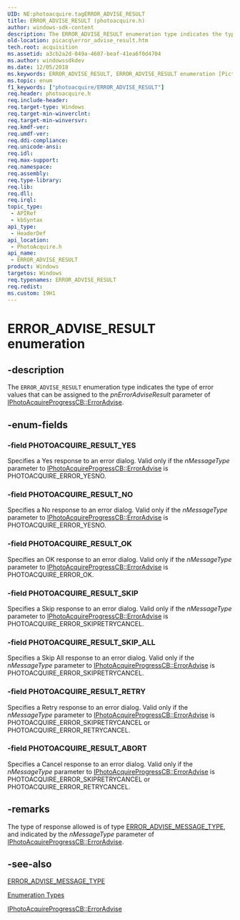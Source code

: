 ```yaml
---
UID: NE:photoacquire.tagERROR_ADVISE_RESULT
title: ERROR_ADVISE_RESULT (photoacquire.h)
author: windows-sdk-content
description: The ERROR_ADVISE_RESULT enumeration type indicates the type of error values that can be assigned to the pnErrorAdviseResult parameter of IPhotoAcquireProgressCB::ErrorAdvise.
old-location: picacq\error_advise_result.htm
tech.root: acquisition
ms.assetid: a3cb2a2d-049a-4607-beaf-41ea6f0d4704
ms.author: windowssdkdev
ms.date: 12/05/2018
ms.keywords: ERROR_ADVISE_RESULT, ERROR_ADVISE_RESULT enumeration [Picture Acquisition], PHOTOACQUIRE_RESULT_ABORT, PHOTOACQUIRE_RESULT_NO, PHOTOACQUIRE_RESULT_OK, PHOTOACQUIRE_RESULT_RETRY, PHOTOACQUIRE_RESULT_SKIP, PHOTOACQUIRE_RESULT_SKIP_ALL, PHOTOACQUIRE_RESULT_YES, enumeration [Picture Acquisition], photoacquire/ERROR_ADVISE_RESULT, photoacquire/PHOTOACQUIRE_RESULT_ABORT, photoacquire/PHOTOACQUIRE_RESULT_NO, photoacquire/PHOTOACQUIRE_RESULT_OK, photoacquire/PHOTOACQUIRE_RESULT_RETRY, photoacquire/PHOTOACQUIRE_RESULT_SKIP, photoacquire/PHOTOACQUIRE_RESULT_SKIP_ALL, photoacquire/PHOTOACQUIRE_RESULT_YES, picacq.error_advise_result
ms.topic: enum
f1_keywords: ["photoacquire/ERROR_ADVISE_RESULT"]
req.header: photoacquire.h
req.include-header: 
req.target-type: Windows
req.target-min-winverclnt: 
req.target-min-winversvr: 
req.kmdf-ver: 
req.umdf-ver: 
req.ddi-compliance: 
req.unicode-ansi: 
req.idl: 
req.max-support: 
req.namespace: 
req.assembly: 
req.type-library: 
req.lib: 
req.dll: 
req.irql: 
topic_type:
 - APIRef
 - kbSyntax
api_type:
 - HeaderDef
api_location:
 - PhotoAcquire.h
api_name:
 - ERROR_ADVISE_RESULT
product: Windows
targetos: Windows
req.typenames: ERROR_ADVISE_RESULT
req.redist: 
ms.custom: 19H1
---
```


# ERROR_ADVISE_RESULT enumeration


## -description



The <code>ERROR_ADVISE_RESULT</code> enumeration type indicates the type of error values that can be assigned to the <i>pnErrorAdviseResult</i> parameter of <a href="https://docs.microsoft.com/windows/desktop/api/photoacquire/nf-photoacquire-iphotoacquireprogresscb-erroradvise">IPhotoAcquireProgressCB::ErrorAdvise</a>.




## -enum-fields




### -field PHOTOACQUIRE_RESULT_YES

Specifies a Yes response to an error dialog. Valid only if the <i>nMessageType</i> parameter to <a href="https://docs.microsoft.com/windows/desktop/api/photoacquire/nf-photoacquire-iphotoacquireprogresscb-erroradvise">IPhotoAcquireProgressCB::ErrorAdvise</a> is PHOTOACQUIRE_ERROR_YESNO.


### -field PHOTOACQUIRE_RESULT_NO

Specifies a No response to an error dialog. Valid only if the <i>nMessageType</i> parameter to <a href="https://docs.microsoft.com/windows/desktop/api/photoacquire/nf-photoacquire-iphotoacquireprogresscb-erroradvise">IPhotoAcquireProgressCB::ErrorAdvise</a> is PHOTOACQUIRE_ERROR_YESNO.


### -field PHOTOACQUIRE_RESULT_OK

Specifies an OK response to an error dialog. Valid only if the <i>nMessageType</i> parameter to <a href="https://docs.microsoft.com/windows/desktop/api/photoacquire/nf-photoacquire-iphotoacquireprogresscb-erroradvise">IPhotoAcquireProgressCB::ErrorAdvise</a> is PHOTOACQUIRE_ERROR_OK.


### -field PHOTOACQUIRE_RESULT_SKIP

Specifies a Skip response to an error dialog. Valid only if the <i>nMessageType</i> parameter to <a href="https://docs.microsoft.com/windows/desktop/api/photoacquire/nf-photoacquire-iphotoacquireprogresscb-erroradvise">IPhotoAcquireProgressCB::ErrorAdvise</a> is PHOTOACQUIRE_ERROR_SKIPRETRYCANCEL.


### -field PHOTOACQUIRE_RESULT_SKIP_ALL

Specifies a Skip All response to an error dialog. Valid only if the <i>nMessageType</i> parameter to <a href="https://docs.microsoft.com/windows/desktop/api/photoacquire/nf-photoacquire-iphotoacquireprogresscb-erroradvise">IPhotoAcquireProgressCB::ErrorAdvise</a> is PHOTOACQUIRE_ERROR_SKIPRETRYCANCEL.


### -field PHOTOACQUIRE_RESULT_RETRY

Specifies a Retry response to an error dialog. Valid only if the <i>nMessageType</i> parameter to <a href="https://docs.microsoft.com/windows/desktop/api/photoacquire/nf-photoacquire-iphotoacquireprogresscb-erroradvise">IPhotoAcquireProgressCB::ErrorAdvise</a> is PHOTOACQUIRE_ERROR_SKIPRETRYCANCEL or PHOTOACQUIRE_ERROR_RETRYCANCEL.


### -field PHOTOACQUIRE_RESULT_ABORT

Specifies a Cancel response to an error dialog. Valid only if the <i>nMessageType</i> parameter to <a href="https://docs.microsoft.com/windows/desktop/api/photoacquire/nf-photoacquire-iphotoacquireprogresscb-erroradvise">IPhotoAcquireProgressCB::ErrorAdvise</a> is PHOTOACQUIRE_ERROR_SKIPRETRYCANCEL or PHOTOACQUIRE_ERROR_RETRYCANCEL.


## -remarks



The type of response allowed is of type <a href="https://docs.microsoft.com/windows/desktop/api/photoacquire/ne-photoacquire-tagerror_advise_message_type">ERROR_ADVISE_MESSAGE_TYPE</a>, and indicated by the <i>nMessageType</i> parameter of <a href="https://docs.microsoft.com/windows/desktop/api/photoacquire/nf-photoacquire-iphotoacquireprogresscb-erroradvise">IPhotoAcquireProgressCB::ErrorAdvise</a>.




## -see-also




<a href="https://docs.microsoft.com/windows/desktop/api/photoacquire/ne-photoacquire-tagerror_advise_message_type">ERROR_ADVISE_MESSAGE_TYPE</a>



<a href="https://docs.microsoft.com/previous-versions/windows/desktop/acquisition/enumeration-types">Enumeration Types</a>



<a href="https://docs.microsoft.com/windows/desktop/api/photoacquire/nf-photoacquire-iphotoacquireprogresscb-erroradvise">IPhotoAcquireProgressCB::ErrorAdvise</a>
 

 

